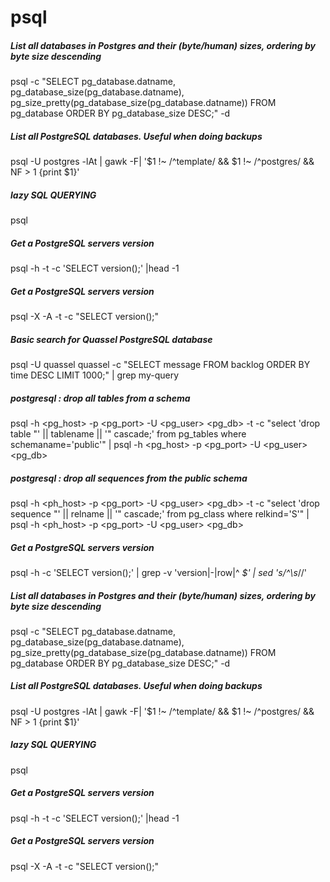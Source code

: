 # psql

##### List all databases in Postgres and their (byte/human) sizes, ordering by byte size descending

   psql  -c "SELECT pg_database.datname, pg_database_size(pg_database.datname), pg_size_pretty(pg_database_size(pg_database.datname)) FROM pg_database ORDER BY pg_database_size DESC;" -d <ANYDBNAME>

##### List all PostgreSQL databases. Useful when doing backups

   psql  -U postgres -lAt | gawk -F\| '$1 !~ /^template/ && $1 !~ /^postgres/ && NF > 1 {print $1}'

##### lazy SQL QUERYING

   psql 

##### Get a PostgreSQL servers version

   psql  -h <SERVER NAME HERE>  -t -c 'SELECT version();' |head -1

##### Get a PostgreSQL servers version

   psql  -X -A -t -c "SELECT version();"

##### Basic search for Quassel PostgreSQL database

   psql  -U quassel quassel -c "SELECT message FROM backlog ORDER BY time DESC LIMIT 1000;" | grep my-query

##### postgresql : drop all tables from a schema

   psql  -h <pg_host> -p <pg_port> -U <pg_user> <pg_db> -t -c "select 'drop table \"' || tablename || '\" cascade;' from pg_tables where schemaname='public'" | psql -h <pg_host> -p <pg_port> -U <pg_user> <pg_db>

##### postgresql : drop all sequences from the public schema

   psql  -h <ph_host> -p <pg_port> -U <pg_user> <pg_db> -t -c "select 'drop sequence \"' || relname || '\" cascade;' from pg_class where relkind='S'" | psql -h <ph_host> -p <pg_port> -U <pg_user> <pg_db>

##### Get a PostgreSQL servers version

   psql  -h <SERVER NAME HERE> -c 'SELECT version();' | grep -v 'version\|-\|row\|^ *$' | sed 's/^\s*//'

##### List all databases in Postgres and their (byte/human) sizes, ordering by byte size descending

   psql  -c "SELECT pg_database.datname, pg_database_size(pg_database.datname), pg_size_pretty(pg_database_size(pg_database.datname)) FROM pg_database ORDER BY pg_database_size DESC;" -d <ANYDBNAME>

##### List all PostgreSQL databases. Useful when doing backups

   psql  -U postgres -lAt | gawk -F\| '$1 !~ /^template/ && $1 !~ /^postgres/ && NF > 1 {print $1}'

##### lazy SQL QUERYING

   psql 

##### Get a PostgreSQL servers version

   psql  -h <SERVER NAME HERE>  -t -c 'SELECT version();' |head -1

##### Get a PostgreSQL servers version

   psql  -X -A -t -c "SELECT version();"
